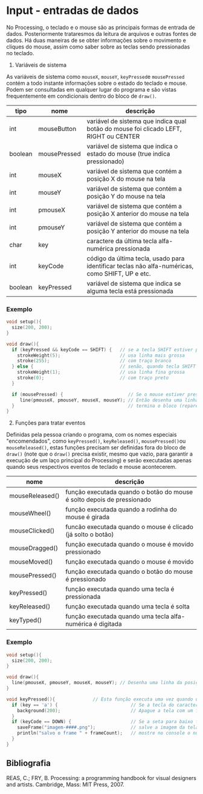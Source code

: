 # Input - entradas de dados

No Processing, o teclado e o mouse são as principais formas de entrada de dados. Posteriormente trataresmos da leitura de arquivos e outras fontes de dados. Há duas maneiras de se obter informações sobre o movimento e cliques do mouse, assim como saber sobre as teclas sendo pressionadas no teclado. 

1. Variáveis de sistema 

As variáveis de sistema como `mouseX`, `mouseY`, `keyPressed`e `mousePressed` contém a todo instante informações sobre o estado do teclado e mouse. Podem ser consultadas em qualquer lugar do programa e são vistas frequentemente em condicionais dentro do bloco de `draw()`.

| tipo | nome | descrição | 
| --- | --- | --- |
| int | mouseButton     |  variável de sistema que indica qual botão do mouse foi clicado LEFT, RIGHT ou CENTER
| boolean | mousePressed    |  variável de sistema que indica o estado do mouse (true indica pressionado)
| int | mouseX          |  variável de sistema que contém a posição X do mouse na tela 
| int | mouseY          |  variável de sistema que contém a posição Y do mouse na tela
| int | pmouseX         |  variável de sistema que contém a posição X anterior do mouse na tela
| int | pmouseY         |  variável de sistema que contém a posição Y anterior do mouse na tela
| char | key           |  caractere da última tecla alfa-numérica pressionada
| int | keyCode       |  código da última tecla, usado para identificar teclas não alfa-numéricas, como SHIFT, UP e etc.
| boolean | keyPressed    |  variável de sistema que indica se alguma tecla está pressionada

### Exemplo

``` pde
void setup(){
  size(200, 200);
}

void draw(){
  if (keyPressed && keyCode == SHIFT) {   // se a tecla SHIFT estiver pressonada
    strokeWeight(5);                      // usa linha mais grossa 
    stroke(255);                          // com traço branco
  } else {                                // senão, quando tecla SHIFT não estiver pressonada
    strokeWeight(1);                      // usa linha fina grossa
    stroke(0);                            // com traço preto
  }

  if (mousePressed) {                        // Se o mouse estiver pressionado
     line(pmouseX, pmouseY, mouseX, mouseY); // Então desenha uma linha da posição anterior do mouse até a atual
  }                                          // termina o bloco (repare que no faz nada se o mouse estiver solto)
}
```

2. Funções para tratar eventos

Definidas pela pessoa criando o programa, com os nomes especiais "encomendados", como `keyPressed()`, `keyReleased()`, `mousePressed()`ou `mouseReleased()`, estas funções precisam ser definidas fora do bloco de `draw()` (note que o `draw()` precisa existir, mesmo que vazio, para garantir a execução de um laço principal do Processing) e serão executadas apenas quando seus respectivos eventos de teclado e mouse acontecerem.

| nome | descrição |
| --- | --- |
| mouseReleased() |  função executada quando o botão do mouse é solto depois de pressionado
| mouseWheel()    |  função executada quando a rodinha do mouse é girada
| mouseClicked()  |  funcão executada quando o mouse é clicado (já solto o botão)
| mouseDragged()  |  função executada quando o mouse é movido pressionado
| mouseMoved()    |  função executada quando o mouse é movido
| mousePressed()  |  função executada quando o botão do mouse é pressionado
| keyPressed()  |  função executada quando uma tecla é pressionada
| keyReleased() |  função executada quando uma tecla é solta
| keyTyped()    |  função executada quando uma tecla alfa-numérica é digitada


### Exemplo

<!-- [exemplo1](/assets/imagens/condicional1.png) -->

``` pde
void setup(){
  size(200, 200);
}

void draw(){
  line(pmouseX, pmouseY, mouseX, mouseY); // Desenha uma linha da posição anterior do mouse até a atual
}

void keyPressed(){              // Esta função executa uma vez quando uma tecla é pressionada
  if (key == 'a') {                           // Se a tecla do caractere 'a' foi a última pressionada
    background(200);                          // Apague a tela com um fundo cinza (só executa sob as condições acima)
  }
  if (keyCode == DOWN) {                      // Se a seta para baixo foi precionada
    saveFrame("imagem-####.png");             // salve a imagem da tela de pintura em um arquivo PNG 
    println("salvo o frame " + frameCount);   // mostre no console o número do frame
  }  
}
```

## Bibliografia

REAS, C.; FRY, B. Processing: a programming handbook for visual designers and artists. Cambridge, Mass: MIT Press, 2007.
